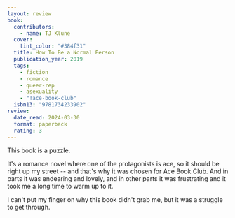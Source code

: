 ```yaml
---
layout: review
book:
  contributors:
    - name: TJ Klune
  cover:
    tint_color: "#384f31"
  title: How To Be a Normal Person
  publication_year: 2019
  tags:
    - fiction
    - romance
    - queer-rep
    - asexuality
    - "!ace-book-club"
  isbn13: "9781734233902"
review:
  date_read: 2024-03-30
  format: paperback
  rating: 3
---
```

This book is a puzzle.

It's a romance novel where one of the protagonists is ace, so it should be right up my street -- and that's why it was chosen for Ace Book Club.
And in parts it was endearing and lovely, and in other parts it was frustrating and it took me a long time to warm up to it.

I can't put my finger on why this book didn't grab me, but it was a struggle to get through.
